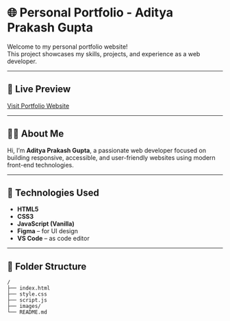 # 🌐 Personal Portfolio - Aditya Prakash Gupta

Welcome to my personal portfolio website!  
This project showcases my skills, projects, and experience as a web developer.

---

## 🔗 Live Preview

[Visit Portfolio Website](#) <!-- Replace # with your GitHub Pages or Vercel/Netlify link -->

---

## 🧑‍💻 About Me

Hi, I’m **Aditya Prakash Gupta**, a passionate web developer focused on building responsive, accessible, and user-friendly websites using modern front-end technologies.

---

## 🚀 Technologies Used

- **HTML5**
- **CSS3**
- **JavaScript (Vanilla)**
- **Figma** – for UI design
- **VS Code** – as code editor

---

## 📁 Folder Structure

```plaintext
/
├── index.html
├── style.css
├── script.js
├── images/
└── README.md

